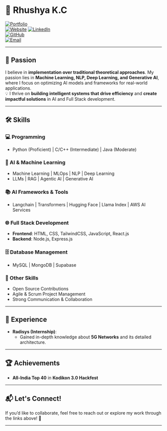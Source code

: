 # 👋 Rhushya K.C  

[![Portfolio](https://img.shields.io/badge/Portfolio-Visit-blue)](https://rhushya.github.io/Portfolio/)  
[![Website](https://img.shields.io/badge/Website-Visit-brightgreen)](https://rhushya.netlify.app/) 
[![LinkedIn](https://img.shields.io/badge/LinkedIn-Profile-blue)](https://www.linkedin.com/in/rhushya-kc/)  
[![GitHub](https://img.shields.io/badge/GitHub-Profile-black)](https://github.com/Rhushya/)  
[![Email](https://img.shields.io/badge/Email-Contact-red)](mailto:rhushya2004@gmail.com/) 

---

## 🚀 **Passion**  

I believe in **implementation over traditional theoretical approaches**. My passion lies in **Machine Learning, NLP, Deep Learning, and Generative AI**, where I focus on optimizing AI models and frameworks for real-world applications.  
💡 I thrive on **building intelligent systems that drive efficiency** and **create impactful solutions** in AI and Full Stack development.  

---

## 🛠️ **Skills**  

### **💻 Programming**  
- Python (Proficient) | C/C++ (Intermediate) | Java (Moderate)  

### **🤖 AI & Machine Learning**  
- Machine Learning | MLOps | NLP | Deep Learning  
- LLMs | RAG | Agentic AI | Generative AI  

### **📚 AI Frameworks & Tools**  
- Langchain | Transformers | Hugging Face | Llama Index | AWS AI Services  

### **🌐 Full Stack Development**  
- **Frontend**: HTML, CSS, TailwindCSS, JavaScript, React.js  
- **Backend**: Node.js, Express.js  

### **🗄️ Database Management**  
- MySQL | MongoDB | Supabase  

### **📌 Other Skills**  
- Open Source Contributions  
- Agile & Scrum Project Management  
- Strong Communication & Collaboration  

---

## 💼 **Experience**  

- **Radisys (Internship)**:  
  - Gained in-depth knowledge about **5G Networks** and its detailed architecture.  

---

## 🏆 **Achievements**  

- **All-India Top 40** in **Kodikon 3.0 Hackfest**  

---

## 📬 **Let's Connect!**  

If you’d like to collaborate, feel free to reach out or explore my work through the links above! 🚀  

---

